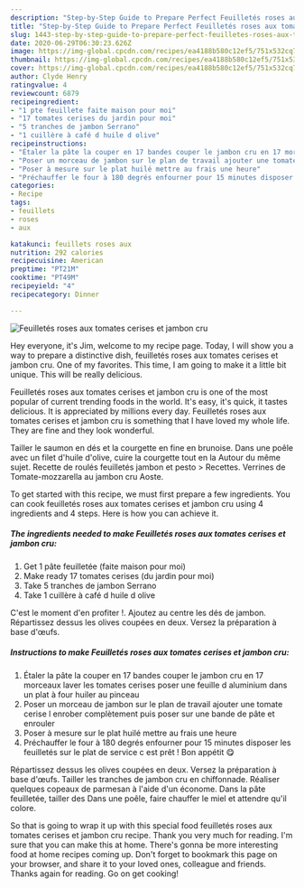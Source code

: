 ```yaml
---
description: "Step-by-Step Guide to Prepare Perfect Feuilletés roses aux tomates cerises et jambon cru"
title: "Step-by-Step Guide to Prepare Perfect Feuilletés roses aux tomates cerises et jambon cru"
slug: 1443-step-by-step-guide-to-prepare-perfect-feuilletes-roses-aux-tomates-cerises-et-jambon-cru
date: 2020-06-29T06:30:23.626Z
image: https://img-global.cpcdn.com/recipes/ea4188b580c12ef5/751x532cq70/feuilletes-roses-aux-tomates-cerises-et-jambon-cru-photo-principale-de-la-recette.jpg
thumbnail: https://img-global.cpcdn.com/recipes/ea4188b580c12ef5/751x532cq70/feuilletes-roses-aux-tomates-cerises-et-jambon-cru-photo-principale-de-la-recette.jpg
cover: https://img-global.cpcdn.com/recipes/ea4188b580c12ef5/751x532cq70/feuilletes-roses-aux-tomates-cerises-et-jambon-cru-photo-principale-de-la-recette.jpg
author: Clyde Henry
ratingvalue: 4
reviewcount: 6879
recipeingredient:
- "1 pte feuillete faite maison pour moi"
- "17 tomates cerises du jardin pour moi"
- "5 tranches de jambon Serrano"
- "1 cuillère à café d huile d olive"
recipeinstructions:
- "Étaler la pâte la couper en 17 bandes couper le jambon cru en 17 morceaux laver les tomates cerises poser une feuille d aluminium dans un plat à four huiler au pinceau"
- "Poser un morceau de jambon sur le plan de travail ajouter une tomate cerise l enrober complètement puis poser sur une bande de pâte et enrouler"
- "Poser à mesure sur le plat huilé mettre au frais une heure"
- "Préchauffer le four à 180 degrés enfourner pour 15 minutes disposer les feuilletés sur le plat de service c est prêt ! Bon appétit 😋"
categories:
- Recipe
tags:
- feuillets
- roses
- aux

katakunci: feuillets roses aux 
nutrition: 292 calories
recipecuisine: American
preptime: "PT21M"
cooktime: "PT49M"
recipeyield: "4"
recipecategory: Dinner

---
```



![Feuilletés roses aux tomates cerises et jambon cru](https://img-global.cpcdn.com/recipes/ea4188b580c12ef5/751x532cq70/feuilletes-roses-aux-tomates-cerises-et-jambon-cru-photo-principale-de-la-recette.jpg)

Hey everyone, it's Jim, welcome to my recipe page. Today, I will show you a way to prepare a distinctive dish, feuilletés roses aux tomates cerises et jambon cru. One of my favorites. This time, I am going to make it a little bit unique. This will be really delicious.

Feuilletés roses aux tomates cerises et jambon cru is one of the most popular of current trending foods in the world. It's easy, it's quick, it tastes delicious. It is appreciated by millions every day. Feuilletés roses aux tomates cerises et jambon cru is something that I have loved my whole life. They are fine and they look wonderful.

Tailler le saumon en dés et la courgette en fine en brunoise. Dans une poêle avec un filet d&#39;huile d&#39;olive, cuire la courgette tout en la Autour du même sujet. Recette de roulés feuilletés jambon et pesto &gt; Recettes. Verrines de Tomate-mozzarella au jambon cru Aoste.


To get started with this recipe, we must first prepare a few ingredients. You can cook feuilletés roses aux tomates cerises et jambon cru using 4 ingredients and 4 steps. Here is how you can achieve it.

<!--inarticleads1-->

##### The ingredients needed to make Feuilletés roses aux tomates cerises et jambon cru:

1. Get 1 pâte feuilletée (faite maison pour moi)
1. Make ready 17 tomates cerises (du jardin pour moi)
1. Take 5 tranches de jambon Serrano
1. Take 1 cuillère à café d huile d olive


C&#39;est le moment d&#39;en profiter !. Ajoutez au centre les dés de jambon. Répartissez dessus les olives coupées en deux. Versez la préparation à base d&#39;œufs. 

<!--inarticleads2-->

##### Instructions to make Feuilletés roses aux tomates cerises et jambon cru:

1. Étaler la pâte la couper en 17 bandes couper le jambon cru en 17 morceaux laver les tomates cerises poser une feuille d aluminium dans un plat à four huiler au pinceau
1. Poser un morceau de jambon sur le plan de travail ajouter une tomate cerise l enrober complètement puis poser sur une bande de pâte et enrouler
1. Poser à mesure sur le plat huilé mettre au frais une heure
1. Préchauffer le four à 180 degrés enfourner pour 15 minutes disposer les feuilletés sur le plat de service c est prêt ! Bon appétit 😋


Répartissez dessus les olives coupées en deux. Versez la préparation à base d&#39;œufs. Tailler les tranches de jambon cru en chiffonnade. Réaliser quelques copeaux de parmesan à l&#39;aide d&#39;un économe. Dans la pâte feuilletée, tailler des Dans une poêle, faire chauffer le miel et attendre qu&#39;il colore. 

So that is going to wrap it up with this special food feuilletés roses aux tomates cerises et jambon cru recipe. Thank you very much for reading. I'm sure that you can make this at home. There's gonna be more interesting food at home recipes coming up. Don't forget to bookmark this page on your browser, and share it to your loved ones, colleague and friends. Thanks again for reading. Go on get cooking!
